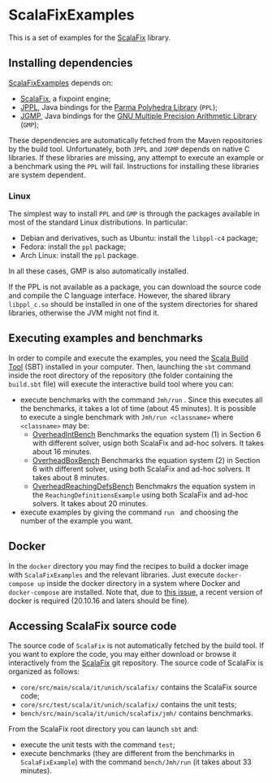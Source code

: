 # ScalaFixExamples

This is a set of examples for the [ScalaFix](https://github.com/jandom-devel/ScalaFix) library.

## Installing dependencies

[ScalaFixExamples](https://github.com/jandom-devel/ScalaFixExamples) depends on:
   * [ScalaFix](https://github.com/jandom-devel/ScalaFix), a fixpoint engine;
   * [JPPL](https://github.com/jandom-devel/JPPL), Java bindings for the [Parma Polyhedra Library](http://bugseng.com/products/ppl/) (`PPL`);
   * [JGMP](https://github.com/jandom-devel/JGMP), Java bindings for the [GNU Multiple Precision Arithmetic Library](https://gmplib.org/) (`GMP`);

These dependencies are automatically fetched from the Maven repositories by the build tool. Unfortunately, both `JPPL` and `JGMP` depends on native C libraries. If these libraries are missing, any attempt to execute an example or a benchmark using the `PPL` will fail. Instructions for installing these libraries are system dependent.

### Linux

The simplest way to install `PPL` and `GMP` is through the packages available in most of the standard Linux distributions. In particular:
  * Debian and derivatives, such as Ubuntu: install the `libppl-c4` package;
  * Fedora: install the `ppl` package;
  * Arch Linux: install the `ppl` package.

In all these cases, GMP is also automatically installed.

If the PPL is not available as a package, you can download the source code and compile the C language interface. However, the shared library `libppl_c.so` should be installed in one of the system directories for shared libraries, otherwise the JVM might not find it.

## Executing examples and benchmarks

In order to compile and execute the examples, you need the [Scala Build Tool](https://www.scala-sbt.org/) (SBT) installed in your computer. Then, launching the `sbt` command inside the root directory of the repository (the folder containing the `build.sbt` file) will execute the interactive build tool where you can:

  * execute benchmarks with the command `Jmh/run` . Since this executes all the benchmarks, it takes a lot of time (about 45 minutes). It is possible to execute a single benchmark with `Jmh/run <classname>` where `<classname>` may be:
    * [OverheadIntBench](https://github.com/jandom-devel/ScalaFixExamples/blob/master/src/main/scala/it/unich/scalafixexamples/OverheadIntBench.scala) Benchmarks the equation system (1) in Section 6 with different solver, usign both ScalaFix and ad-hoc solvers. It takes about 16 minutes.
    * [OverheadBoxBench](https://github.com/jandom-devel/ScalaFixExamples/blob/master/src/main/scala/it/unich/scalafixexamples/OverheadBoxBench.scala) Benchmarks the equation system (2) in Section 6 with different solver, using both ScalaFix and ad-hoc solvers.  It takes about 8 minutes.
    * [OverheadReachingDefsBench](https://github.com/jandom-devel/ScalaFixExamples/blob/master/src/main/scala/it/unich/scalafixexamples/OverheadReachingDefsBench.scala) Benchmakrs the equation system in the `ReachingDefinitionsExample` using both ScalaFix and ad-hoc solvers. It takes about 20 minutes.
  * execute examples by giving the command `run ` and choosing the number of the example you want.

## Docker

In the `docker` directory you may find the recipes to build a docker image with `ScalaFixExamples` and the relevant libraries. Just execute `docker-compose up` inside the docker directory in a system where Docker and `docker-compose` are installed. Note that, due to [this issue](https://github.com/moby/moby/commit/9f6b562dd12ef7b1f9e2f8e6f2ab6477790a6594), a recent version of docker is required (20.10.16 and laters should be fine).

## Accessing ScalaFix source code

The source code of `ScalaFix` is not automatically fetched by the build tool. If you want to explore the code, you may either download or browse it interactively from the [ScalaFix](https://github.com/jandom-devel/ScalaFix) git repository. The source code of ScalaFix is organized as follows:

  * `core/src/main/scala/it/unich/scalafix/` contains the ScalaFix source code;
  * `core/src/test/scala/it/unich/scalafix/` contains the unit tests;
  * `bench/src/main/scala/it/unich/scalafix/jmh/` contains benchmarks.

From the ScalaFix root directory you can launch `sbt` and:
  * execute the unit tests with the command `test`;
  * execute benchmarks (they are different from the benchmarks in `ScalaFixExample`) with the command `bench/Jmh/run` (it takes about 33 minutes).
